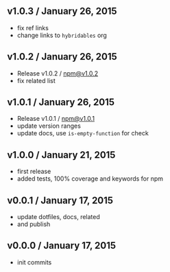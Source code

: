 

## v1.0.3 / January 26, 2015
- fix ref links
- change links to `hybridables` org

## v1.0.2 / January 26, 2015
- Release v1.0.2 / npm@v1.0.2
- fix related list

## v1.0.1 / January 26, 2015
- Release v1.0.1 / npm@v1.0.1
- update version ranges
- update docs, use `is-empty-function` for check

## v1.0.0 / January 21, 2015
- first release
- added tests, 100% coverage and keywords for npm

## v0.0.1 / January 17, 2015
- update dotfiles, docs, related
- and publish

## v0.0.0 / January 17, 2015
- init commits